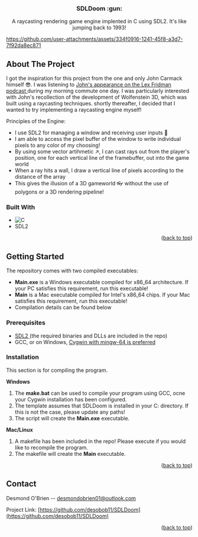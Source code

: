 
<a id="readme-top"></a>





<br />
<div align="center">
  <a href="https://github.com/desobob11/SDLDoom">
  </a>

  <h3 align="center">SDLDoom :gun:</h3>

  <p align="center">
    A raycasting rendering game engine implented in C using SDL2. It's like jumping back to 1993!
  </p>
</div>




https://github.com/user-attachments/assets/334f0916-1241-45f8-a3d7-7f92da8ec871




## About The Project

I got the inspiration for this project from the one and only John Carmack himself :sunglasses:. I was listening to <a href="https://www.youtube.com/watch?v=I845O57ZSy4">John's appearance on the Lex Fridman podcast </a> during my morning commute one day. I was particularly interested with John's recollection of the development of Wolfenstein 3D, which was built using a raycasting techniques. shortly thereafter, I decided that I wanted to try implementing a raycasting engine myself!

Principles of the Engine:
* I use SDL2 for managing a window and receiving user inputs :raising_hand:
* I am able to access the pixel buffer of the window to write individual pixels to any color of my choosing!
* By using some vector artihmetic :arrow_upper_right:, I can cast rays out from the player's position, one for each vertical line of the framebuffer, out into the game world
* When a ray hits a wall, I draw a vertical line of pixels according to the distance of the array
* This gives the illusion of a 3D gameworld :eyeglasses: without the use of polygons or a 3D rendering pipeline!

### Built With

* ![C](https://img.shields.io/badge/c-%2300599C.svg?style=for-the-badge&logo=c&logoColor=white)
* SDL2

<p align="right">(<a href="#readme-top">back to top</a>)</p>




## Getting Started

The repository comes with two compiled executables:
* **Main.exe** is a Windows executable compiled for x86_64 architecture. If your PC satisfies this requirement, run this executable!
* **Main** is a Mac executable compiled for Intel's x86_64 chips. If your Mac satisfies this requirement, run this executable!
* Compilation details can be found below

### Prerequisites

* <a href="https://www.libsdl.org/"> SDL2 </a> (the required binaries and DLLs are included in the repo)
* GCC, or on Windows, <a href="https://cygwin.com/"> Cygwin with mingw-64 is preferred </a>

### Installation

This section is for compiling the program.

**Windows**
1. The **make.bat** can be used to compile your program using GCC, ocne your Cygwin installation has been configured.
2. The template assumes that SDLDoom is installed in your C: directory. If this is not the case, please update any paths!
3. The script will create the **Main.exe** executable.

**Mac/Linux**
1. A makefile has been included in the repo! Please execute if you would like to recompile the program.
2. The makefile will create the **Main** executable.

<p align="right">(<a href="#readme-top">back to top</a>)</p>







## Contact

Desmond O'Brien -- desmondobrien01@outlook.com

Project Link: [https://github.com/desobob11/SDLDoom](https://github.com/desobob11/SDLDoom)

<p align="right">(<a href="#readme-top">back to top</a>)</p>

